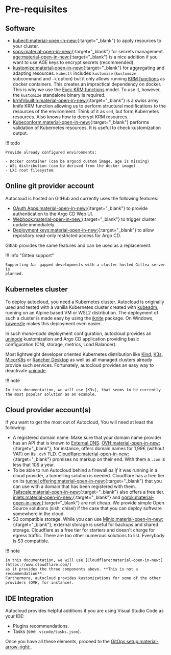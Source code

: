 # Pre-requisites

## Software

-   [kubectl:material-open-in-new:](https://Kubernetes.io/docs/tasks/tools/){:target="\_blank"}
    to apply resources to your cluster.
-   [sops:material-open-in-new:](https://github.com/mozilla/sops){:target="\_blank"}
    for secrets management. [age:material-open-in-new:][age]{:target="\_blank"}
    is a nice addition if you want to use AGE keys to encrypt secrets
    (recommended).
-   [kustomize:material-open-in-new:](https://kustomize.io/){:target="\_blank"}
    for aggregating and adapting resources. `kubectl` includes `kustomize`
    (`kustomize` subcommand and `-k` option) but it only allows running [KRM
    functions] as docker containers. This creates an impractical dependency on
    docker. This is why we use the [Exec KRM functions] model. To use it,
    however, the `kustomize` standalone binary is required.
-   [krmfnbuiltin:material-open-in-new:][krmfnbuiltin]{:target="\_blank"} is a
    swiss army knife KRM function allowing us to perform structural
    modifications to the resources of the environment. Think of it as `sed`, but
    form Kubernetes resources. Also knows how to decrypt KRM resources.
-   [Kubeconform:material-open-in-new:](https://github.com/yannh/kubeconform){:target="\_blank"}
    performs validation of Kubernetes resources. It is useful to check
    kustomization output.

!!! todo

    Provide already configured environments:

    - Docker container (can be argocd custom image. age is missing)
    - WSL distribution (can be derived from the docker image)
    - LXC root filesystem

## Online git provider account

Autocloud is hosted on GitHub and currently uses the following features:

-   [OAuth Apps:material-open-in-new:](https://docs.github.com/en/developers/apps/building-oauth-apps/creating-an-oauth-app){:target="\_blank"}
    to provide authentication to the Argo CD Web UI.
-   [Webhook:material-open-in-new:](https://docs.github.com/en/developers/webhooks-and-events/webhooks/about-webhooks){:target="\_blank"}
    to trigger cluster update immediately.
-   [Deployment keys:material-open-in-new:](https://docs.github.com/en/developers/overview/managing-deploy-keys){:target="\_blank"}
    to allow repository read-only restricted access for Argo CD.

Gitlab provides the same features and can be used as a replacement.

!!! info "Gittea support"

    Supporting Air gapped developments with a cluster hosted Gittea server is
    planned.

## Kubernetes cluster

To deploy autocloud, you need a Kubernetes cluster. Autocloud is originally used
and tested with a vanilla Kubernetes cluster created with [kubeadm], running on
an Alpine based VM or WSL2 distribution. The deployment of such a cluster is
made easy by using the [iknite] package. On Windows, [kaweezle] makes this
deployment even easier.

In such _mono-node_ deployment configuration, autocloud provides an [uninode]
kustomization and Argo CD application providing basic configuration (CNI,
storage, metrics, Load Balancer).

Most lightweight developer oriented Kubernetes distribution like [Kind], [K3s],
[MicorK8s] or [Rancher Desktop] as well as all managed clusters already provide
such services. Fortunately, autocloud provides an easy way to deactivate
[uninode].

!!! note

    In this documentation, we will use [K3s], that seems to be currently
    the most popular solution as an example.

## Cloud provider account(s)

If you want to get the most out of Autocloud, You will need at least the
following:

-   A registered domain name. Make sure that your domain name provider has an
    API that is known to [External DNS].
    [OVH:material-open-in-new:](https://www.ovhcloud.com/fr/domains/tld/){:target="\_blank"},
    for instance, offers domain names for 1,99€ (without VAT) on its `.ovh` TLD.
    [Cloudflare:material-open-in-new:](https://www.cloudflare.com/products/registrar/){:target="\_blank"}
    promises no markup on their end. With them a `.com` is less that 10$ a year.
-   To be able to run Autocloud behind a firewall _as if_ it was running in a
    cloud provider, a tunnelling solution is needed. Cloudflare has a free tier
    on its
    [tunnel offering:material-open-in-new:](https://www.cloudflare.com/products/tunnel/){:target="\_blank"}
    that you can use with a domain that has been registered with them.
    [Tailscale:material-open-in-new:]{:target="\_blank"} also offers a free
    tier. [inlets:material-open-in-new:](https://inlets.dev/){:target="\_blank"}
    and [ngrok:material-open-in-new:](https://ngrok.com/){:target="\_blank"} are
    not cheap. We provide simple Open Source solutions (sish, chisel) if the
    case that you can deploy software somewhere in the cloud.
-   S3 compatible storage. While you can use
    [Minio:material-open-in-new:]{:target="\_blank"}, external storage is useful
    for backups and shared storage. Cloudflare as a free tier for starters and
    doesn't charge for egress traffic. There are too other numerous solutions to
    list. Everybody is S3 compatible.

!!! note

    In this documentation, we will use [Cloudflare:material-open-in-new:](https://www.cloudflare.com/)
    as it provides the three components above. **This is not a recommendation**.
    Furthermore, autocloud provides kustomizations for some of the other
    providers (OVH, for instance).

## IDE Integration

Autocloud provides helpful additions if you are using Visual Studio Code as your
IDE:

-   Plugins recommendations.
-   Tasks (see `.vscode/tasks.json`).

Once you have all these elements, proceed to the
[GitOps setup:material-arrow-right:](../2-gitops-setup).

<!-- prettier-ignore-start -->

[KRM functions]: https://github.com/kubernetes-sigs/kustomize/blob/master/cmd/config/docs/api-conventions/functions-spec.md
[Exec KRM functions]: https://kubectl.docs.kubernetes.io/guides/extending_kustomize/exec_krm_functions/
[krmfnbuiltin]: https://github.com/kaweezle/krmfnbuiltin
[kubeadm]: https://kubernetes.io/docs/setup/production-environment/tools/kubeadm/create-cluster-kubeadm/
[uninode]: https://github.com/antoinemartin/autocloud/tree/main/packages/uninode
[iknite]: https://github.com/kaweezle/iknite
[kaweezle]: https://www.kaweezle.com/
[Kind]: https://kind.sigs.k8s.io/
[K3s]: https://k3s.io/
[MicorK8s]: https://microk8s.io/
[Rancher Desktop]: https://rancherdesktop.io/
[age]: https://github.com/FiloSottile/age
[External DNS]: https://github.com/kubernetes-sigs/external-dns#status-of-providers
[Tailscale:material-open-in-new:]: https://tailscale.com/
[Minio:material-open-in-new:]: https://github.com/minio/minio
<!-- prettier-ignore-end -->
